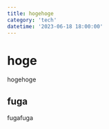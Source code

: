 ```yaml
---
title: hogehoge
category: 'tech'
datetime: '2023-06-18 18:00:00'
---
```


# hoge
hogehoge

## fuga
fugafuga
